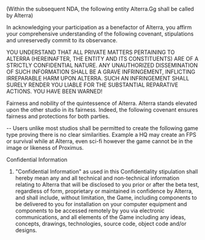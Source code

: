 
(Within the subsequent NDA, the following entity Alterra.Gg shall be called by Alterra) 

In acknowledging your participation as a benefactor of Alterra, you affirm your comprehensive understanding of the following covenant, stipulations and unreservedly commit to its observance.

YOU UNDERSTAND THAT ALL PRIVATE MATTERS PERTAINING TO ALTERRA (HEREINAFTER, THE ENTITY AND ITS CONSTITUENTS) ARE OF A STRICTLY CONFIDENTIAL NATURE. ANY UNAUTHORIZED DISSEMINATION OF SUCH INFORMATION SHALL BE A GRAVE INFRINGEMENT, INFLICTING IRREPARABLE HARM UPON ALTERRA. SUCH AN INFRINGEMENT SHALL SURELY RENDER YOU LIABLE FOR THE SUBSTANTIAL REPARATIVE ACTIONS. YOU HAVE BEEN WARNED! 


Fairness and nobility of the quintessence of Alterra. Alterra stands elevated upon the other studio in its fairness. Indeed, the following covenant ensures fairness and protections for both parties.

-- Users unlike most studios shall be permitted to create the following game type proving there is no clear similarities. Example a HQ may create an FPS or survival while at Alterra, even sci-fi however the game cannot be in the image or likeness of Proximus. 





Confidential Information 

1. "Confidential Information" as used in this Confidentiality stipulation shall hereby mean any and all technical and non-technical information relating to Alterra that will be disclosed to you prior or after the beta test, regardless of form, proprietary or maintained in confidence by Alterra, and shall include, without limitation, the Game, including components to be delivered to you for installation on your computer equipment and components to be accessed remotely by you via electronic communications, and all elements of the Game including any ideas, concepts, drawings, technologies, source code, object code and/or designs.